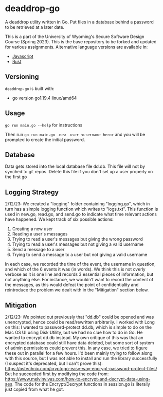 # deaddrop-go

A deaddrop utility written in Go. Put files in a database behind a password to be retrieved at a later date.

This is a part of the University of Wyoming's Secure Software Design Course (Spring 2023). This is the base repository to be forked and updated for various assignments. Alternative language versions are available in:
- [Javascript](https://github.com/andey-robins/deaddrop-js)
- [Rust](https://github.com/andey-robins/deaddrop-rs)

## Versioning

`deaddrop-go` is built with:
- go version go1.19.4 linux/amd64

## Usage

`go run main.go --help` for instructions

Then run `go run main.go -new -user <username here>` and you will be prompted to create the initial password.

## Database

Data gets stored into the local database file dd.db. This file will not by synched to git repos. Delete this file if you don't set up a user properly on the first go

## Logging Strategy

2/12/23: We created a "logging" folder containing "logging.go", which in turn has a simple logging function which writes to "logs.txt". This function is used in new.go, read.go, and send.go to indicate what time relevant actions have happened. We kept track of six possible actions:

1) Creating a new user
2) Reading a user's messages
3) Trying to read a user's messages but giving the wrong password
4) Trying to read a user's messages but not giving a valid username
5) Send a message to a user
6) Trying to send a message to a user but not giving a valid username

In each case, we recorded the time of the event, the username in question, and which of the 6 events it was (in words). We think this is not overly verbose as it is one line and records 3 essential pieces of information, but not anything else. For instance, we wouldn't want to record the content of the messages, as this would defeat the point of confidentiality and reintroduce the problem we dealt with in the "Mitigation" section below.

## Mitigation

2/12/23: We pointed out previously that "dd.db" could be opened and was unencrypted, hence could be read/rewritten arbitrarily. I worked with Long on this: I wanted to password-protect dd.db, which is simple to do on the Mac OS UI using Disk Utility, but we had no clue how to do in Go. He wanted to encrypt dd.db instead. My own critique of this was that an encrypted database could still have data deleted, but some sort of system of admin permissions could prevent this. In any case, we tried to figure these out in parallel for a few hours. I'd been mainly trying to follow along with this source, but I was not able to install and run the library successfully (I suspect it's deprecated, but I can't prove this): https://ostechnix.com/cryptogo-easy-way-encrypt-password-protect-files/ But he succeeded first by modifying the code from: https://www.melvinvivas.com/how-to-encrypt-and-decrypt-data-using-aes. The code for the Encrypt/Decrypt functions in session.go is literally just copied from what he got.
